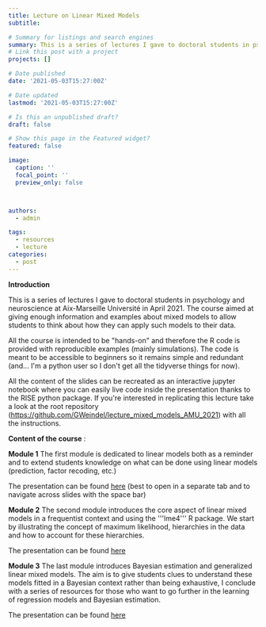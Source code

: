 ```yaml
---
title: Lecture on Linear Mixed Models
subtitle: 

# Summary for listings and search engines
summary: This is a series of lectures I gave to doctoral students in psychology and neuroscience at Aix-Marseille Université in April 2021. The course aimed at giving enough information and examples about mixed models to allow students to think about how they can apply such models to their data.
# Link this post with a project
projects: []

# Date published
date: '2021-05-03T15:27:00Z'

# Date updated
lastmod: '2021-05-03T15:27:00Z'

# Is this an unpublished draft?
draft: false

# Show this page in the Featured widget?
featured: false

image:
  caption: ''
  focal_point: ''
  preview_only: false



authors:
  - admin

tags:
  - resources
  - lecture
categories:
  - post
---
```


__Introduction__

This is a series of lectures I gave to doctoral students in psychology and neuroscience at Aix-Marseille Université in April 2021. The course aimed at giving enough information and examples about mixed models to allow students to think about how they can apply such models to their data.

All the course is intended to be "hands-on" and therefore the R code is provided with reproducible examples (mainly simulations). The code is meant to be accessible to beginners so it remains simple and redundant (and... I'm a python user so I don't get all the tidyverse things for now).

All the content of the slides can be recreated as an interactive jupyter notebook where you can easily live code inside the presentation thanks to the RISE python package. If you're interested in replicating this lecture take a look at the root repository (https://github.com/GWeindel/lecture_mixed_models_AMU_2021) with all the instructions.

__Content of the course__ :

__Module 1__
The first module is dedicated to linear models both as a reminder and to extend students knowledge on what can be done using linear models (prediction, factor recoding, etc.)

The presentation can be found [here](https://gweindel.github.io/lecture_mixed_models_AMU_2021/Module_1.slides.html) (best to open in a separate tab and to navigate across slides with the space bar)

__Module 2__
The second module introduces the core aspect of linear mixed models in a frequentist context and using the '''lme4''' R package. We start by illustrating the concept of maximum likelihood, hierarchies in the data and how to account for these hierarchies.


The presentation can be found [here](https://gweindel.github.io/lecture_mixed_models_AMU_2021/Module_2.slides.html)

__Module 3__
The last module introduces Bayesian estimation and generalized linear mixed models. The aim is to give students clues to understand these models fitted in a Bayesian context rather than being exhaustive, I conclude with a series of resources for those who want to go further in the learning of regression models and Bayesian estimation.

The presentation can be found [here](https://gweindel.github.io/lecture_mixed_models_AMU_2021/Module_3.slides.html)
 
